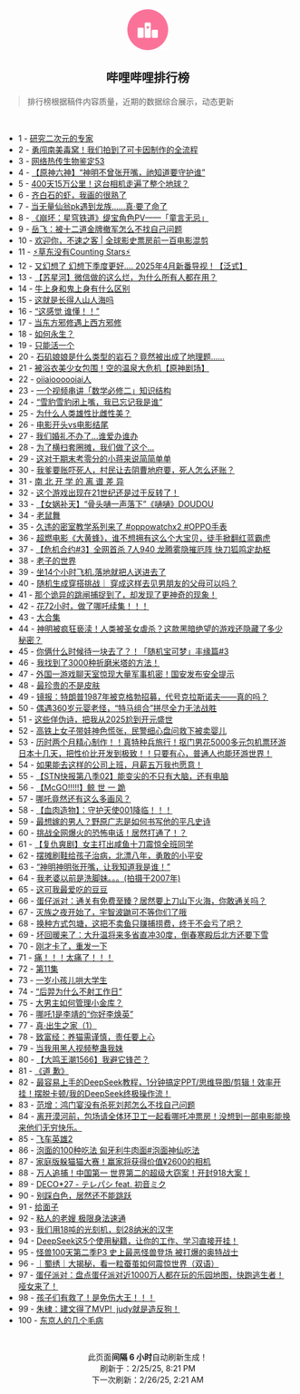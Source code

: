 <div align="center">
    <img src="./assets/icon_rank.png" alt="logo" />
    <h2>哔哩哔哩排行榜</h>
</div>

> 排行榜根据稿件内容质量，近期的数据综合展示，动态更新

<br />

<ul><li><span>1 - <a href=https://www.bilibili.com/BV1L6PKeyEpF target=_blank>研究二次元的专家</a></span></li><li><span>2 - <a href=https://www.bilibili.com/BV1MjAoegEK5 target=_blank>勇闯南美毒窝！我们拍到了可卡因制作的全流程</a></span></li><li><span>3 - <a href=https://www.bilibili.com/BV1umPweWEHe target=_blank>网络热传生物鉴定53</a></span></li><li><span>4 - <a href=https://www.bilibili.com/BV1vfPNekEcp target=_blank>【原神六神】“神明不曾张开嘴，祂知道要守护谁”</a></span></li><li><span>5 - <a href=https://www.bilibili.com/BV1itADeqE4P target=_blank>400天15万公里！这台相机走遍了整个地球？</a></span></li><li><span>6 - <a href=https://www.bilibili.com/BV1AMPuePEgy target=_blank>齐白石的虾，我画的很熟了</a></span></li><li><span>7 - <a href=https://www.bilibili.com/BV1C1PTeFEkU target=_blank>当无量仙翁pk遇到龙族……真·要了命了</a></span></li><li><span>8 - <a href=https://www.bilibili.com/BV16HPsezEgp target=_blank>《崩坏：星穹铁道》缇宝角色PV——「童言无忌」</a></span></li><li><span>9 - <a href=https://www.bilibili.com/BV1ASAZeiEyC target=_blank>岳飞：被十二道金牌撤军怎么不找自己问题</a></span></li><li><span>10 - <a href=https://www.bilibili.com/BV1cMPTexEZM target=_blank>欢迎你，不速之客&nbsp;|&nbsp;全球影史票房前一百电影混剪</a></span></li><li><span>11 - <a href=https://www.bilibili.com/BV1PCPTeaEVT target=_blank>⚡草东没有Counting&nbsp;Stars⚡</a></span></li><li><span>12 - <a href=https://www.bilibili.com/BV1ANPTetEx8 target=_blank>又幻想了&nbsp;幻想下季度更好....&nbsp;2025年4月新番导视！【泛式】</a></span></li><li><span>13 - <a href=https://www.bilibili.com/BV1RCPKekEm2 target=_blank>【苏星河】微信做的这么烂，为什么所有人都在用？</a></span></li><li><span>14 - <a href=https://www.bilibili.com/BV1qdPNeyE9y target=_blank>牛上身和鬼上身有什么区别</a></span></li><li><span>15 - <a href=https://www.bilibili.com/BV1F8PKepEd8 target=_blank>这就是长得人山人海吗</a></span></li><li><span>16 - <a href=https://www.bilibili.com/BV1aUApeJEw6 target=_blank>“这感觉&nbsp;谁懂！！”</a></span></li><li><span>17 - <a href=https://www.bilibili.com/BV1HaPMeZExT target=_blank>当东方邪修遇上西方邪修</a></span></li><li><span>18 - <a href=https://www.bilibili.com/BV1AEAreXEwt target=_blank>如何永生？</a></span></li><li><span>19 - <a href=https://www.bilibili.com/BV1JjAWecEy3 target=_blank>只能活一个</a></span></li><li><span>20 - <a href=https://www.bilibili.com/BV1wMPTexEHC target=_blank>石矶娘娘是什么类型的岩石？竟然被出成了地理题……</a></span></li><li><span>21 - <a href=https://www.bilibili.com/BV1hYPTeuE4j target=_blank>被浴衣美少女包围！空的温泉大危机【原神剧场】</a></span></li><li><span>22 - <a href=https://www.bilibili.com/BV1BQPNe7EdT target=_blank>oiiaioooooiai人</a></span></li><li><span>23 - <a href=https://www.bilibili.com/BV1tCPuegEsv target=_blank>一个视频串讲「数学必修二」知识结构</a></span></li><li><span>24 - <a href=https://www.bilibili.com/BV1VRABehEzm target=_blank>“雪豹雪豹闭上嘴，我已忘记我是谁”</a></span></li><li><span>25 - <a href=https://www.bilibili.com/BV1vpA2esEsg target=_blank>为什么人类雄性比雌性美？</a></span></li><li><span>26 - <a href=https://www.bilibili.com/BV194PTeGEHj target=_blank>电影开头vs电影结尾</a></span></li><li><span>27 - <a href=https://www.bilibili.com/BV1fvA1e4Eux target=_blank>我们婚礼不办了...谁爱办谁办</a></span></li><li><span>28 - <a href=https://www.bilibili.com/BV12MPFeGEGP target=_blank>为了横扫套圈摊，我们做了这个…</a></span></li><li><span>29 - <a href=https://www.bilibili.com/BV132PKe6EPp target=_blank>这对于期末考零分的小蒋来说简简单单</a></span></li><li><span>30 - <a href=https://www.bilibili.com/BV15tPFebEUx target=_blank>我爹要账吓死人，村民让去阴曹地府要，死人怎么还账？</a></span></li><li><span>31 - <a href=https://www.bilibili.com/BV1F3PTeWEJA target=_blank>南&nbsp;北&nbsp;开&nbsp;学&nbsp;的&nbsp;离&nbsp;谱&nbsp;差&nbsp;异</a></span></li><li><span>32 - <a href=https://www.bilibili.com/BV1TyPFemEEB target=_blank>这个游戏出现在21世纪还是过于反转了！</a></span></li><li><span>33 - <a href=https://www.bilibili.com/BV1o8Are5EzB target=_blank>【女娲补天】“骨头嗵一声落下”《嗵嗵》DOUDOU</a></span></li><li><span>34 - <a href=https://www.bilibili.com/BV1REPAewEKe target=_blank>老鼠舞</a></span></li><li><span>35 - <a href=https://www.bilibili.com/BV1BzAfewEmf target=_blank>久违的密室教学系列来了&nbsp;#oppowatchx2&nbsp;#OPPO手表</a></span></li><li><span>36 - <a href=https://www.bilibili.com/BV1WaPce1EoE target=_blank>超燃电影《大黄蜂》，谁不想拥有这么个大宝贝，徒手掀翻红蓝霸虎</a></span></li><li><span>37 - <a href=https://www.bilibili.com/BV1kjAUeTELS target=_blank>【危机合约#3】全网首杀&nbsp;7人940&nbsp;龙腾雾隐摧厄阵&nbsp;快刀狐鸣定劫枢</a></span></li><li><span>38 - <a href=https://www.bilibili.com/BV17nAZexENP target=_blank>老子的世界</a></span></li><li><span>39 - <a href=https://www.bilibili.com/BV1dKPceaE8R target=_blank>坐14个小时飞机.落地就把人送进去了</a></span></li><li><span>40 - <a href=https://www.bilibili.com/BV1fLPTeSE61 target=_blank>随机生成穿搭挑战｜&nbsp;穿成这样去见男朋友的父母可以吗？</a></span></li><li><span>41 - <a href=https://www.bilibili.com/BV1XXAmeXE6B target=_blank>那个诡异的跳闸捕捉到了，却发现了更神奇的现象！</a></span></li><li><span>42 - <a href=https://www.bilibili.com/BV1J3PTeWEAz target=_blank>花72小时，做了哪吒续集！！！</a></span></li><li><span>43 - <a href=https://www.bilibili.com/BV1TWAmeCEpE target=_blank>大合集</a></span></li><li><span>44 - <a href=https://www.bilibili.com/BV1BmPAeGEQZ target=_blank>神明被疯狂亵渎！人类被圣女虐杀？这款黑暗绝望的游戏还隐藏了多少秘密？</a></span></li><li><span>45 - <a href=https://www.bilibili.com/BV1zvPMedEkW target=_blank>你俩什么时候待一块去了？！「随机宝可梦」丰缘篇#3</a></span></li><li><span>46 - <a href=https://www.bilibili.com/BV1VgAmepEJ3 target=_blank>我找到了3000种折磨米塔的方法！</a></span></li><li><span>47 - <a href=https://www.bilibili.com/BV1HNPNeSEdh target=_blank>外国一游戏聊天室惊现大量军事机密！国安发布安全提示</a></span></li><li><span>48 - <a href=https://www.bilibili.com/BV1UxPceUEbW target=_blank>最珍贵的不是皮肤</a></span></li><li><span>49 - <a href=https://www.bilibili.com/BV18rADeZE3C target=_blank>镜报：特朗普1987年被克格勃招募，代号克拉斯诺夫——真的吗？</a></span></li><li><span>50 - <a href=https://www.bilibili.com/BV183PMeGEdQ target=_blank>偶遇360岁元婴老怪，“特马组合”拼尽全力无法战胜</a></span></li><li><span>51 - <a href=https://www.bilibili.com/BV166PcegEm6 target=_blank>这些佯伪诗，把我从2025尬到开元盛世</a></span></li><li><span>52 - <a href=https://www.bilibili.com/BV1gePuejEzB target=_blank>高铁上女子带娃神色慌张，民警细心盘问救下被卖婴儿</a></span></li><li><span>53 - <a href=https://www.bilibili.com/BV1i2Afe4E25 target=_blank>历时两个月精心制作！！真特种兵旅行！抠门男花5000多元包机票环游日本十几天，把性价比开发到极致！！只要有心，普通人也能环游世界！</a></span></li><li><span>54 - <a href=https://www.bilibili.com/BV1fqAoeREKr target=_blank>如果能去这样的公司上班，月薪五万我也愿意！</a></span></li><li><span>55 - <a href=https://www.bilibili.com/BV1o1ASeKEve target=_blank>【STN快报第八季02】能变尖的不只有大脑，还有电脑</a></span></li><li><span>56 - <a href=https://www.bilibili.com/BV19rACeyEyB target=_blank>【McGO!!!!!】鲸&nbsp;世&nbsp;一&nbsp;跪</a></span></li><li><span>57 - <a href=https://www.bilibili.com/BV1odPNeyEHC target=_blank>哪吒竟然还有这么多画风？</a></span></li><li><span>58 - <a href=https://www.bilibili.com/BV1CmPTeZEJD target=_blank>【血肉造物】：守护天使001降临！！！</a></span></li><li><span>59 - <a href=https://www.bilibili.com/BV1z9PTe9EtT target=_blank>最想嫁的男人？野原广志是如何书写他的平凡史诗</a></span></li><li><span>60 - <a href=https://www.bilibili.com/BV1zXPNe2Ens target=_blank>挑战全网爆火的恐怖电话！居然打通了！？</a></span></li><li><span>61 - <a href=https://www.bilibili.com/BV1RWPTe5EBq target=_blank>【复仇爽剧】女主打出咸鱼十刀震惊全班同学</a></span></li><li><span>62 - <a href=https://www.bilibili.com/BV1EPPWeAELD target=_blank>摆摊刷鞋给孩子治病，北漂八年，勇敢的小平安</a></span></li><li><span>63 - <a href=https://www.bilibili.com/BV1yHPKeoESS target=_blank>“神明神明张开嘴，让我知道我是谁！”</a></span></li><li><span>64 - <a href=https://www.bilibili.com/BV1FvAVeMELi target=_blank>我老婆以前是洗脚妹。。。(拍摄于2007年)</a></span></li><li><span>65 - <a href=https://www.bilibili.com/BV18iAZeLEym target=_blank>这可我最爱吃的豆豆</a></span></li><li><span>66 - <a href=https://www.bilibili.com/BV1eiADewERf target=_blank>蛋仔派对：通关有免费至臻？居然要上刀山下火海，你敢通关吗？</a></span></li><li><span>67 - <a href=https://www.bilibili.com/BV1pxACedEhQ target=_blank>灭族之夜开始了，宇智波鼬可不等你们了哦</a></span></li><li><span>68 - <a href=https://www.bilibili.com/BV1RdPWe4EFB target=_blank>换种方式包塘，这把不卖鱼只赚捕捞费，终于不会亏了吧？</a></span></li><li><span>69 - <a href=https://www.bilibili.com/BV1KtASeUEBD target=_blank>坏回暖来了：大升温将来多省直冲30度，倒春寒殿后北方还要下雪</a></span></li><li><span>70 - <a href=https://www.bilibili.com/BV1sqPxeEEnU target=_blank>刚才卡了，重发一下</a></span></li><li><span>71 - <a href=https://www.bilibili.com/BV1trA2eGE6e target=_blank>痛！！！太痛了！！！</a></span></li><li><span>72 - <a href=https://www.bilibili.com/BV18LPMezEWc target=_blank>第11集</a></span></li><li><span>73 - <a href=https://www.bilibili.com/BV1rSPTe4Efg target=_blank>一岁小孩儿哄大学生</a></span></li><li><span>74 - <a href=https://www.bilibili.com/BV1RvAzeAEa2 target=_blank>“后羿为什么不射工作日”</a></span></li><li><span>75 - <a href=https://www.bilibili.com/BV1pUA2eqECw target=_blank>大男主如何管理小金库？</a></span></li><li><span>76 - <a href=https://www.bilibili.com/BV1F6PcegE3T target=_blank>哪吒1是李靖的“你好李焕英”</a></span></li><li><span>77 - <a href=https://www.bilibili.com/BV1EjAWecEmF target=_blank>真·出生之家（1）</a></span></li><li><span>78 - <a href=https://www.bilibili.com/BV1efPNekEnv target=_blank>致富经：养猫需谨慎，责任要上心</a></span></li><li><span>79 - <a href=https://www.bilibili.com/BV1frAmecEB6 target=_blank>当我用黑人视频整蛊我妹</a></span></li><li><span>80 - <a href=https://www.bilibili.com/BV1g9PMeCERH target=_blank>【大鸣王潮1566】我避它锋芒？</a></span></li><li><span>81 - <a href=https://www.bilibili.com/BV1bZAoe3EoG target=_blank>《道&nbsp;歉》</a></span></li><li><span>82 - <a href=https://www.bilibili.com/BV1JrAmewEgR target=_blank>最容易上手的DeepSeek教程，1分钟搞定PPT/思维导图/剪辑！效率开挂！摆脱卡顿/我的DeepSeek终极操作流！</a></span></li><li><span>83 - <a href=https://www.bilibili.com/BV1pYASeLEXz target=_blank>范增：鸿门宴没有杀死刘邦怎么不找自己问题</a></span></li><li><span>84 - <a href=https://www.bilibili.com/BV14rA2eGEG3 target=_blank>离开漠河前，包场请全体环卫工一起看哪吒冲票房！没想到一部电影能换来他们无穷快乐。</a></span></li><li><span>85 - <a href=https://www.bilibili.com/BV1XUAmexEoz target=_blank>飞车英雄2</a></span></li><li><span>86 - <a href=https://www.bilibili.com/BV1CcAJeREKc target=_blank>泡面的100种吃法&nbsp;匈牙利牛肉面#泡面神仙吃法</a></span></li><li><span>87 - <a href=https://www.bilibili.com/BV1UrPue6Eh1 target=_blank>家庭版躲猫猫大赛！赢家将获得价值¥2600的相机</a></span></li><li><span>88 - <a href=https://www.bilibili.com/BV1KzAHeqEez target=_blank>万人追捕！中国第一&nbsp;世界第二的超级大窃案！开封918大案！</a></span></li><li><span>89 - <a href=https://www.bilibili.com/BV1cZw9eDERz target=_blank>DECO*27&nbsp;-&nbsp;テレパシ&nbsp;feat.&nbsp;初音ミク</a></span></li><li><span>90 - <a href=https://www.bilibili.com/BV1oSASeYEEA target=_blank>别踩白色，居然还不能跳跃</a></span></li><li><span>91 - <a href=https://www.bilibili.com/BV1GLPWeREvH target=_blank>给面子</a></span></li><li><span>92 - <a href=https://www.bilibili.com/BV1YMAme9Est target=_blank>粘人的老嫂&nbsp;极限身法速通</a></span></li><li><span>93 - <a href=https://www.bilibili.com/BV1SiPTeKE3T target=_blank>我们用18吨的光刻机，刻28纳米的汉字</a></span></li><li><span>94 - <a href=https://www.bilibili.com/BV18SPKeBEmr target=_blank>DeepSeek这5个使用秘籍，让你的工作、学习直接开挂！</a></span></li><li><span>95 - <a href=https://www.bilibili.com/BV1eSPMejEG1 target=_blank>怪兽100天第二季P3&nbsp;史上最恶怪兽登场&nbsp;被打爆的奥特战士</a></span></li><li><span>96 - <a href=https://www.bilibili.com/BV1viARemEdP target=_blank>｜蜀绣｜大揭秘，看一粒蚕茧如何震惊世界（双语）</a></span></li><li><span>97 - <a href=https://www.bilibili.com/BV1XVPceoEvv target=_blank>蛋仔派对：盘点蛋仔派对近1000万人都在玩的乐园地图，快跑逃生者！哑女来了！</a></span></li><li><span>98 - <a href=https://www.bilibili.com/BV1X3PMeGEnQ target=_blank>孩子们有救了！是免伤大王！！！</a></span></li><li><span>99 - <a href=https://www.bilibili.com/BV1odAHeREMN target=_blank>朱棣：建文得了MVP!&nbsp;&nbsp;judy就是造反狗！</a></span></li><li><span>100 - <a href=https://www.bilibili.com/BV1H5PueFEcJ target=_blank>东京人的几个毛病</a></span></li></ul>

<br />

<p align=center>此页面<strong>间隔 6 小时</strong>自动刷新生成！<br>刷新于：2/25/25, 8:21 PM<br>下一次刷新：2/26/25, 2:21 AM</p>
